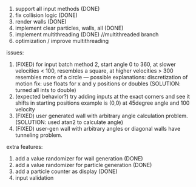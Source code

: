 1. support all input methods (DONE)
2. fix collision logic (DONE)
3. render walls (DONE)
4. implement clear particles, walls, all (DONE)
5. implement multithreading (DONE) //multithreaded branch
6. optimization / improve multithreading


issues:
1. (FIXED) for input batch method 2, start angle 0 to 360, at slower velocities < 100, resembles a square, at higher velocities > 300 resembles more of a circle
— possible explanations: discretization of motion fix: use floats for x and y positions or doubles (SOLUTION: turned all ints to double)
2. (expected behavior?) try adding inputs at the exact corners and see it shifts in starting positions example is (0,0) at 45degree angle and 100 velocity
3. (FIXED) user generated wall with arbitrary angle calculation problem. (SOLUTION: used atan2 to calculate angle)
4. (FIXED) user-gen wall with arbitrary angles or diagonal walls have tunneling problem.

extra features:
1. add a value randomizer for wall generation (DONE)
2. add a value randomizer for particle generation (DONE)
3. add a particle counter as display (DONE)
4. input validation
